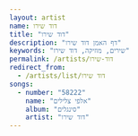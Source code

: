 ```yaml
---
layout: artist
name: דוד שירו
title: "דוד שירו"
description: "דף האמן דוד שירו"
keywords: "שירים, מוזיקה, דוד שירו"
permalink: /artists/דוד-שירו
redirect_from:
  - /artists/list/דוד שירו
songs:
  - number: "58222"
    name: "אלפי צלילים"
    album: "סינגלים"
    artist: "דוד שירו"
---
```

